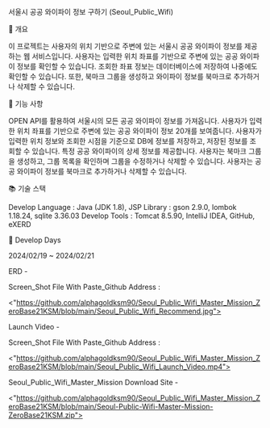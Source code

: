 서울시 공공 와이파이 정보 구하기 (Seoul_Public_Wifi)

📄 개요

이 프로젝트는 사용자의 위치 기반으로 주변에 있는 서울시 공공 와이파이 정보를 제공하는 웹 서비스입니다. 사용자는 입력한 위치 좌표를 기반으로 주변에 있는 공공 와이파이 정보를 확인할 수 있습니다. 조회한 좌표 정보는 데이터베이스에 저장하여 나중에도 확인할 수 있습니다. 또한, 북마크 그룹을 생성하고 와이파이 정보를 북마크로 추가하거나 삭제할 수 있습니다.

📌 기능 사항

OPEN API를 활용하여 서울시의 모든 공공 와이파이 정보를 가져옵니다. 사용자가 입력한 위치 좌표를 기반으로 주변에 있는 공공 와이파이 정보 20개를 보여줍니다. 사용자가 입력한 위치 정보와 조회한 시점을 기준으로 DB에 정보를 저장하고, 저장된 정보를 조회할 수 있습니다. 특정 공공 와이파이의 상세 정보를 제공합니다. 사용자는 북마크 그룹을 생성하고, 그룹 목록을 확인하며 그룹을 수정하거나 삭제할 수 있습니다. 사용자는 공공 와이파이 정보를 북마크로 추가하거나 삭제할 수 있습니다.

📚 기술 스택

Develop Language : Java (JDK 1.8), JSP Library : gson 2.9.0, lombok 1.18.24, sqlite 3.36.03 Develop Tools : Tomcat 8.5.90, IntelliJ IDEA, GitHub, eXERD

📅 Develop Days

2024/02/19 ~ 2024/02/21

ERD -

Screen_Shot File With Paste_Github Address : 

<"https://github.com/alphagoldksm90/Seoul_Public_Wifi_Master_Mission_ZeroBase21KSM/blob/main/Seoul_Public_Wifi_Recommend.jpg">

Launch Video -

Screen_Shot File With Paste_Github Address : 

<"https://github.com/alphagoldksm90/Seoul_Public_Wifi_Master_Mission_ZeroBase21KSM/blob/main/Seoul_Public_Wifi_Launch_Video.mp4">

Seoul_Public_Wifi_Master_Mission Download Site -

<"https://github.com/alphagoldksm90/Seoul_Public_Wifi_Master_Mission_ZeroBase21KSM/blob/main/Seoul-Public-Wifi-Master-Mission-ZeroBase21KSM.zip">
